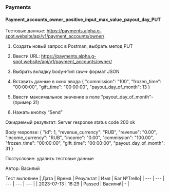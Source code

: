 ### Payments
#### Payment_accounts_owner_positive_input_max_value_payout_day_PUT

Тестовые данные: https://payments.alpha.g-spot.website/api/v1/payment_accounts/owner/


1. Создать новый запрос в Postman, выбрать метод PUT

2. Ввести URL: https://payments.alpha.g-spot.website/api/v1/payment_accounts/owner/

3. Выбрать вкладку body=>тип raw=> формат JSON

4. Вставить данные в окно ввода
{
  "commission": "100",
  "frozen_time": "00:00:00",
  "gift_time": "00:00:00",
  "payout_day_of_month": 13
}

5. Ввести максимальное значение в поле "payout_day_of_month"-(пример 31)

6. Нажать кнопку “Send”

Ожидаемый результат: Server response status code 200 ok

Body response:
{
    "id": 1,
    "revenue_currency": "RUB",
    "revenue": "0.00",
    "income_currency": "RUB",
    "income": "0.00",
    "commission": "100.00",
    "frozen_time": "00:00:00",
    "gift_time": "00:00:00",
    "payout_day_of_month": 31
}

Постусловие: удалить тестовые данные

Автор: Василий

Тест выполнен
|     Дата    | Время | Результат |   Имя  | Баг №Trello|
|     ---     |  ---  |    ---    |   ---  |    ---     |
|  2023-07-13 | 16:29 |   Passed  | Василий|     -      | 